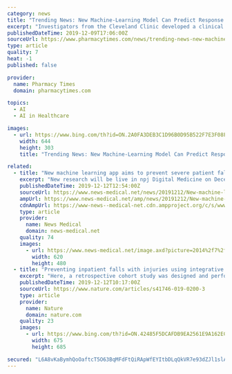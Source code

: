 ```yaml
---
category: news
title: "Trending News: New Machine-Learning Model Can Predict Response in Patients with Myelodysplastic Syndrome"
excerpt: "Investigators from the Cleveland Clinic developed a clinical artificial intelligence model to predict response and resistance to hypomethylating agents after 90 days of initiating therapy. After promising trial results, investigators believe that the model can be used to develop novel trial design as well as to decide whether a patient who was ..."
publishedDateTime: 2019-12-09T17:06:00Z
sourceUrl: https://www.pharmacytimes.com/news/trending-news-new-machine-learning-model-can-predict-response-in-patients-with-myelodysplastic-syndrome
type: article
quality: 7
heat: -1
published: false

provider:
  name: Pharmacy Times
  domain: pharmacytimes.com

topics:
  - AI
  - AI in Healthcare

images:
  - url: https://www.bing.com/th?id=ON.2A0FA3DEB3C1D96B0D95B522F7E3F08F
    width: 644
    height: 303
    title: "Trending News: New Machine-Learning Model Can Predict Response in Patients with Myelodysplastic Syndrome"

related:
  - title: "New machine learning app aims to prevent severe patient falls"
    excerpt: "New research will be live in npj Digital Medicine on December 12, 2019, that will feature a machine learning app aimed at preventing patients from severe fall-related injuries and deaths. This AI technology was developed by Houston Methodist and tested over an eight-month period to help address the growing concern of severe patient falls with ..."
    publishedDateTime: 2019-12-12T12:54:00Z
    sourceUrl: https://www.news-medical.net/news/20191212/New-machine-learning-app-aims-to-prevent-severe-patient-falls.aspx
    ampUrl: https://www.news-medical.net/amp/news/20191212/New-machine-learning-app-aims-to-prevent-severe-patient-falls.aspx
    cdnAmpUrl: https://www-news--medical-net.cdn.ampproject.org/c/s/www.news-medical.net/amp/news/20191212/New-machine-learning-app-aims-to-prevent-severe-patient-falls.aspx
    type: article
    provider:
      name: News Medical
      domain: news-medical.net
    quality: 74
    images:
      - url: https://www.news-medical.net/image.axd?picture=2014%2f7%2fHospital-620x480.jpg
        width: 620
        height: 480
  - title: "Preventing inpatient falls with injuries using integrative machine learning prediction: a cohort study"
    excerpt: "Here, a retrospective cohort study was designed and performed to predict the severity of inpatient falls, based on a machine learning classifier integrating multi-view ensemble learning and model-based missing data imputation method. As input, over two thousand inpatient fall patients’ demographic characteristics, diagnoses, procedural data ..."
    publishedDateTime: 2019-12-12T10:17:00Z
    sourceUrl: https://www.nature.com/articles/s41746-019-0200-3
    type: article
    provider:
      name: Nature
      domain: nature.com
    quality: 23
    images:
      - url: https://www.bing.com/th?id=ON.42485F5DCAFDB9EA2561E9A162ECBBAB
        width: 675
        height: 685

secured: "L6A8vKaBymhQoOaftcT5O63BqMFdFtQiRApWfEYItbDLqQkVR7e93dZJl1slAaPrJKMMYautl8f9ZdWZhjE5BgkpPPwyfzCrYAO6WF7zygdvJqjZVFWY+oyvzYdZme5VHL1nCCAjW2JJ+j5DtY5h2ybFXBwKdPz3Nny63Z2KDuMu5llRWDN6J2KRymPyL0pBsUFWy9bI1v8IFXsHkm4nCdk2yKVXQPtn8HVHyop1/MtGtkHpoY6z8N4IInBlrqJ2ACLAjZkTNTBv4mZLBQlvqQ==;qYvaMF4c18UQIivwtg9SZA=="
---
```


